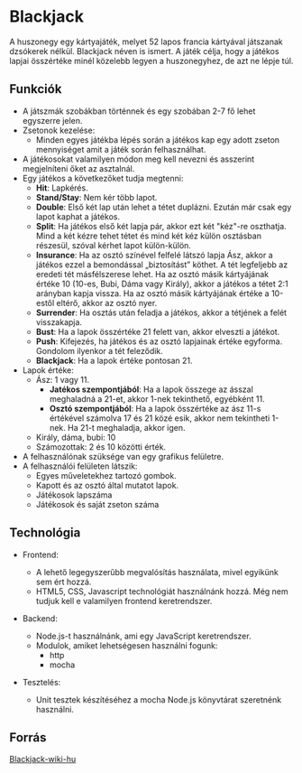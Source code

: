 # Blackjack

A huszonegy egy kártyajáték, melyet 52 lapos francia kártyával játszanak dzsókerek nélkül. Blackjack
néven is ismert. A játék célja, hogy a játékos lapjai összértéke minél közelebb legyen a
huszonegyhez, de azt ne lépje túl.

## Funkciók

- A játszmák szobákban történnek és egy szobában 2-7 fő lehet egyszerre jelen.
- Zsetonok kezelése:
  - Minden egyes játékba lépés során a játékos kap egy adott zseton mennyiséget amit a játék során felhasználhat.
- A játékosokat valamilyen módon meg kell nevezni és asszerint megjelníteni őket az asztalnál.
- Egy játékos a következőket tudja megtenni:
  - **Hit**: Lapkérés.
  - **Stand/Stay**: Nem kér több lapot.
  - **Double**: Első két lap után lehet a tétet duplázni. Ezután már csak egy lapot kaphat a játékos.
  - **Split**: Ha játékos első két lapja pár, akkor ezt két "kéz"-re oszthatja. Mind a két kézre
    tehet tétet és mind két kéz külön osztásban részesül, szóval kérhet lapot külön-külön.
  - **Insurance**: Ha az osztó színével felfelé látszó lapja Ász, akkor a játékos ezzel a bemondással
    „biztosítást” köthet. A tét legfeljebb az eredeti tét másfélszerese lehet. Ha az osztó másik
    kártyájának értéke 10 (10-es, Bubi, Dáma vagy Király), akkor a játékos a tétet 2:1 arányban kapja
    vissza. Ha az osztó másik kártyájának értéke a 10-estől eltérő, akkor az osztó nyer.
  - **Surrender**: Ha osztás után feladja a játékos, akkor a tétjének a felét visszakapja.
  - **Bust**: Ha a lapok összértéke 21 felett van, akkor elveszti a játékot.
  - **Push**: Kifejezés, ha játékos és az osztó lapjainak értéke egyforma. Gondolom ilyenkor
    a tét feleződik.
  - **Blackjack**: Ha a lapok értéke pontosan 21.
- Lapok értéke:
  - Ász: 1 vagy 11.
    - **Jatékos szempontjából**: Ha a lapok összege az ásszal meghaladná a 21-et, akkor 1-nek
      tekinthető, egyébként 11.
    - **Osztó szempontjából**: Ha a lapok összértéke az ász 11-s értékével számolva 17 és 21 közé
      esik, akkor nem tekintheti 1-nek. Ha 21-t meghaladja, akkor igen.
  - Király, dáma, bubi: 10
  - Számozottak: 2 és 10 közötti érték.
- A felhasználónak szüksége van egy grafikus felületre.
- A felhasználói felületen látszik:
  - Egyes műveletekhez tartozó gombok.
  - Kapott és az osztó által mutatot lapok.
  - Játékosok lapszáma
  - Játékosok és saját zseton száma

## Technológia

- Frontend:
  - A lehető legegyszerűbb megvalósítás használata, mivel egyikünk sem ért hozzá.
  - HTML5, CSS, Javascript technológiát használnánk hozzá. Még nem tudjuk kell e valamilyen
    frontend keretrendszer.
- Backend:
  - Node.js-t használnánk, ami egy JavaScript keretrendszer.
  - Modulok, amiket lehetségesen használni fogunk:
    - http
    - mocha

- Tesztelés:
  - Unit tesztek készítéséhez a mocha Node.js könyvtárat szeretnénk használni.

## Forrás

[Blackjack-wiki-hu](https://hu.wikipedia.org/wiki/Huszonegy)
